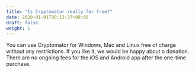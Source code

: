 ```yaml
---
title: "Is Cryptomator really for free?"
date: 2020-01-01T00:13:37+00:00
draft: false
weight: 1
---
```


You can use Cryptomator for Windows, Mac and Linux free of charge without any restrictions. If you like it, we would be happy about a donation. There are no ongoing fees for the iOS and Android app after the one-time purchase.